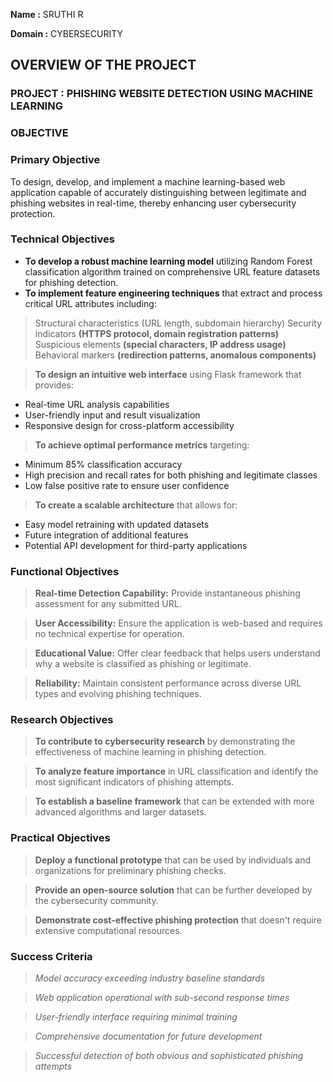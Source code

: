 **Name     :** SRUTHI R

**Domain   :** CYBERSECURITY


## OVERVIEW OF THE PROJECT


### PROJECT : PHISHING WEBSITE DETECTION USING MACHINE LEARNING



### OBJECTIVE



### Primary Objective


To design, develop, and implement a machine learning-based web application capable of accurately distinguishing between legitimate and phishing websites in real-time, thereby enhancing user cybersecurity protection.


### Technical Objectives
   - **To develop a robust machine learning model** utilizing Random Forest classification algorithm trained on comprehensive URL feature datasets for phishing detection.
   - **To implement feature engineering techniques** that extract and process critical URL attributes including:
>Structural characteristics (URL length, subdomain hierarchy)
>Security indicators **(HTTPS protocol, domain registration patterns)**
>Suspicious elements **(special characters, IP address usage)**
>Behavioral markers **(redirection patterns, anomalous components)**

>**To design an intuitive web interface** using Flask framework that provides:
   - Real-time URL analysis capabilities
   - User-friendly input and result visualization
   - Responsive design for cross-platform accessibility

>**To achieve optimal performance metrics** targeting:
   - Minimum 85% classification accuracy
   - High precision and recall rates for both phishing and legitimate classes
   - Low false positive rate to ensure user confidence

>**To create a scalable architecture** that allows for:
   - Easy model retraining with updated datasets
   - Future integration of additional features
   - Potential API development for third-party applications


### Functional Objectives

>**Real-time Detection Capability:** Provide instantaneous phishing assessment for any submitted URL.

>**User Accessibility:** Ensure the application is web-based and requires no technical expertise for operation.

>**Educational Value:** Offer clear feedback that helps users understand why a website is classified as phishing or legitimate.

>**Reliability:** Maintain consistent performance across diverse URL types and evolving phishing techniques.


### Research Objectives

>**To contribute to cybersecurity research** by demonstrating the effectiveness of machine learning in phishing detection.

>**To analyze feature importance** in URL classification and identify the most significant indicators of phishing attempts.

>**To establish a baseline framework** that can be extended with more advanced algorithms and larger datasets.


### Practical Objectives
>**Deploy a functional prototype** that can be used by individuals and organizations for preliminary phishing checks.

>**Provide an open-source solution** that can be further developed by the cybersecurity community.

>**Demonstrate cost-effective phishing protection** that doesn't require extensive computational resources.


### Success Criteria

>*Model accuracy exceeding industry baseline standards*

>*Web application operational with sub-second response times*

>*User-friendly interface requiring minimal training*

>*Comprehensive documentation for future development*

>*Successful detection of both obvious and sophisticated phishing attempts*





